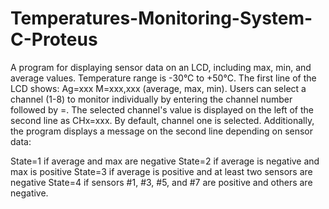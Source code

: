 # Temperatures-Monitoring-System-C-Proteus
A program for displaying sensor data on an LCD, including max, min, and average values. Temperature range is -30°C to +50°C. The first line of the LCD shows: Ag=xxx M=xxx,xxx (average, max, min). Users can select a channel (1-8) to monitor individually by entering the channel number followed by =. The selected channel's value is displayed on the left of the second line as CHx=xxx. By default, channel one is selected. Additionally, the program displays a message on the second line depending on sensor data:

State=1 if average and max are negative
State=2 if average is negative and max is positive
State=3 if average is positive and at least two sensors are negative
State=4 if sensors #1, #3, #5, and #7 are positive and others are negative.
